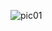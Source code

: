 ![pic01](https://github.com/windyScripts/chat/assets/75222342/41b47f9b-ea44-4056-8e8a-480007987834)
